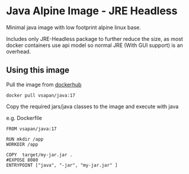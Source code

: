 # Java Alpine Image - JRE Headless

Minimal java image with low footprint alpine linux base. 

Includes only JRE-Headless package to further reduce the size, as most docker containers use api model so normal JRE (With GUI support) is an overhead.


## Using this image

Pull the image from [dockerhub](https://hub.docker.com/r/vsapan/java/)

```
docker pull vsapan/java:17
```

Copy the required jars/java classes to the image and execute with java

e.g. Dockerfile

```
FROM vsapan/java:17

RUN mkdir /app
WORKDIR /app

COPY  target/my-jar.jar .
#EXPOSE 8080
ENTRYPOINT ["java", "-jar", "my-jar.jar" ]
```

